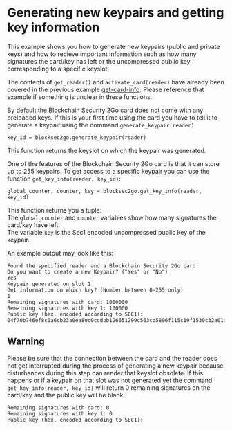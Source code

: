# Generating new keypairs and getting key information

This example shows you how to generate new keypairs (public and private keys) and how to recieve important information such as how many signatures the card/key has left or the uncompressed public key corresponding to a specific keyslot.

The contents of `get_reader()` and `activate_card(reader)` have already been covered in the previous example [get-card-info](../get-card-info). Please reference that example if something is unclear in these functions.

By default the Blockchain Security 2Go card does not come with any preloaded keys. If this is your first time using the card you have to tell it to generate a keypair using the command `generate_keypair(reader)`:

    key_id = blocksec2go.generate_keypair(reader)

This function returns the keyslot on which the keypair was generated.

One of the features of the Blockchain Security 2Go card is that it can store up to 255 keypairs. To get access to a specific keypair you can use the function `get_key_info(reader, key_id)`:

    global_counter, counter, key = blocksec2go.get_key_info(reader, key_id)

This function returns you a tuple:  
The `global_counter` and `counter` variables show how many signatures the card/key have left.  
The variable `key` is the Sec1 encoded uncompressed public key of the keypair.

An example output may look like this:

    Found the specified reader and a Blockchain Security 2Go card
    Do you want to create a new Keypair? ("Yes" or "No")
    Yes
    Keypair generated on slot 1
    Get information on which key? (Number between 0-255 only)
    1
    Remaining signatures with card: 1000000
    Remaining signatures with key 1: 100000
    Public key (hex, encoded according to SEC1):    04f70b746ef8c0a6cb23a0ea80c0ccdbb126651299c563cd5896f115c19f1530c32a01ace42842c81142baae62bd142248eadb1bd4fbafbb065c82d5b3c8743990

## Warning
Please be sure that the connection between the card and the reader does not get interrupted during the process of generating a new keypair because disturbances during this step can render that keyslot obsolete. If this happens or if a keypair on that slot was not generated yet the command `get_key_info(reader, key_id)` will return 0 remaining signatures on the card/key and the public key will be blank:

    Remaining signatures with card: 0
    Remaining signatures with key 1: 0
    Public key (hex, encoded according to SEC1):